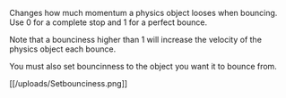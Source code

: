 Changes how much momentum a physics object looses when bouncing. Use 0 for a complete stop and 1 for a perfect bounce.

Note that a bounciness higher than 1 will increase the velocity of the physics object each bounce.

You must also set bouncinness to the object you want it to bounce from.

[[/uploads/Setbounciness.png]]